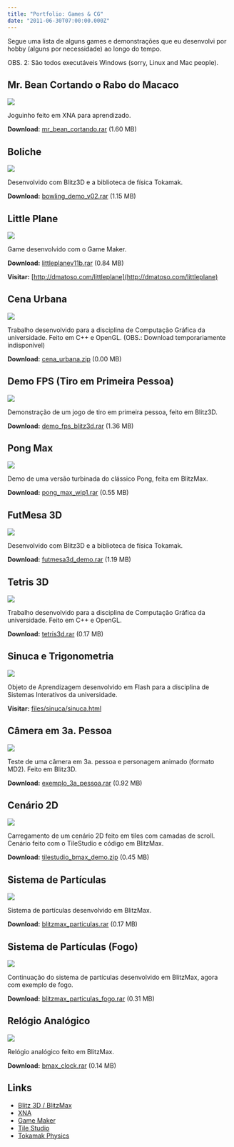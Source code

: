 ```yaml
---
title: "Portfolio: Games & CG"
date: "2011-06-30T07:00:00.000Z"
---
```

Segue uma lista de alguns games e demonstrações que eu desenvolvi por hobby (alguns por necessidade) ao longo do tempo.

OBS. 2: São todos executáveis Windows (sorry, Linux and Mac people).

## Mr. Bean Cortando o Rabo do Macaco

![](./1_mZV86DyVsJV-Ae_k4VUrcw.png)

Joguinho feito em XNA para aprendizado.

**Download:** [mr\_bean\_cortando.rar](http://dmatoso.com/portfolio/files/mr_bean_cortando.rar) (1.60 MB)

## Boliche

![](./1_d-D6_zpLE44M1H1h3ccwKw.png)

Desenvolvido com Blitz3D e a biblioteca de física Tokamak.

**Download:** [bowling\_demo\_v02.rar](http://dmatoso.com/portfolio/files/bowling_demo_v02.rar) (1.15 MB)

## Little Plane

![](./1_w1VpDgiseziOOXdrjHj3FA.png)

Game desenvolvido com o Game Maker.

**Download:** [littleplanev11b.rar](http://dmatoso.com/portfolio/files/littleplanev11b.rar) (0.84 MB)

**Visitar:** [http://dmatoso.com/littleplane](http://dmatoso.com/littleplane)

## Cena Urbana

![](./1_rK37bOM7r8AlOtz1zAiGIw.png)

Trabalho desenvolvido para a disciplina de Computação Gráfica da universidade. Feito em C++ e OpenGL. (OBS.: Download temporariamente indisponível)

**Download:** [cena\_urbana.zip](http://dmatoso.com/portfolio/files/cena_urbana.zip) (0.00 MB)

## Demo FPS (Tiro em Primeira Pessoa)

![](./1_Ov_lUwkYaCTaf2wWoabx4A.png)

Demonstração de um jogo de tiro em primeira pessoa, feito em Blitz3D.

**Download:** [demo\_fps\_blitz3d.rar](http://dmatoso.com/portfolio/files/demo_fps_blitz3d.rar) (1.36 MB)

## Pong Max

![](./1_jEGyZbfqbzFvLA05-4YRtQ.png)

Demo de uma versão turbinada do clássico Pong, feita em BlitzMax.

**Download:** [pong\_max\_wip1.rar](http://dmatoso.com/portfolio/files/pong_max_wip1.rar) (0.55 MB)

## FutMesa 3D

![](./1_L3vpbmTodKsJ9faIctq5Gg.png)

Desenvolvido com Blitz3D e a biblioteca de física Tokamak.

**Download:** [futmesa3d\_demo.rar](http://dmatoso.com/portfolio/files/futmesa3d_demo.rar) (1.19 MB)

## Tetris 3D

![](./1_lEtcXSwv1_qfbMAMAjtXSg.png)

Trabalho desenvolvido para a disciplina de Computação Gráfica da universidade. Feito em C++ e OpenGL.

**Download:** [tetris3d.rar](http://dmatoso.com/portfolio/files/tetris3d.rar) (0.17 MB)

## Sinuca e Trigonometria

![](./1_DHUH4uWdILgQdpIajhQhGQ.png)

Objeto de Aprendizagem desenvolvido em Flash para a disciplina de Sistemas Interativos da universidade.

**Visitar:** [files/sinuca/sinuca.html](http://dmatoso.com/portfolio/files/sinuca/sinuca.html)

## Câmera em 3a. Pessoa

![](./1_oGgPzjmqITWDyNjIk1Iijg.png)

Teste de uma câmera em 3a. pessoa e personagem animado (formato MD2). Feito em Blitz3D.

**Download:** [exemplo\_3a\_pessoa.rar](http://dmatoso.com/portfolio/files/exemplo_3a_pessoa.rar) (0.92 MB)

## Cenário 2D

![](./1_HSbxQwC3QVtWQ01rvE2YZg.png)

Carregamento de um cenário 2D feito em tiles com camadas de scroll. Cenário feito com o TileStudio e código em BlitzMax.

**Download:** [tilestudio\_bmax\_demo.zip](http://dmatoso.com/portfolio/files/tilestudio_bmax_demo.zip) (0.45 MB)

## Sistema de Partículas

![](./1_LLfpCpA7otnVawlcWkI5GQ.png)

Sistema de partículas desenvolvido em BlitzMax.

**Download:** [blitzmax\_particulas.rar](http://dmatoso.com/portfolio/files/blitzmax_particulas.rar) (0.17 MB)

## Sistema de Partículas (Fogo)

![](./1_LKgt4PYzpr-txPXPfMMrFg.png)

Continuação do sistema de partículas desenvolvido em BlitzMax, agora com exemplo de fogo.

**Download:** [blitzmax\_particulas\_fogo.rar](http://dmatoso.com/portfolio/files/blitzmax_particulas_fogo.rar) (0.31 MB)

## Relógio Analógico

![](./1_kxDtJjEn4X5UGc5dbNJlAw.png)

Relógio analógico feito em BlitzMax.

**Download:** [bmax\_clock.rar](http://dmatoso.com/portfolio/files/bmax_clock.rar) (0.14 MB)

## Links

*   [Blitz 3D / BlitzMax](http://www.blitzbasic.com/)
*   [XNA](http://create.msdn.com/)
*   [Game Maker](http://www.yoyogames.com/gamemaker)
*   [Tile Studio](http://tilestudio.sourceforge.net/)
*   [Tokamak Physics](http://www.tokamakphysics.com/)